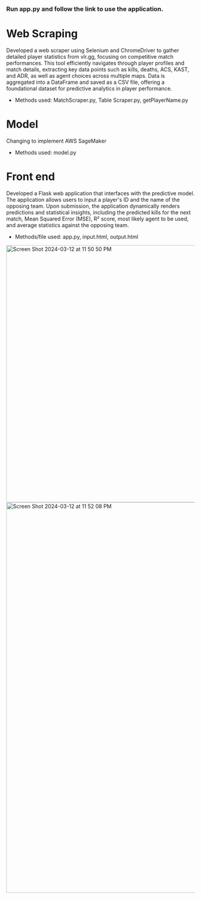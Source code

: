 ### Run app.py and follow the link to use the application.

# Web Scraping 
Developed a  web scraper using Selenium and ChromeDriver to gather detailed player statistics from vlr.gg, focusing on competitive match performances. This tool efficiently navigates through player profiles and match details, extracting key data points such as kills, deaths, ACS, KAST, and ADR, as well as agent choices across multiple maps. Data is aggregated into a DataFrame and saved as a CSV file, offering a foundational dataset for predictive analytics in player performance.
- Methods used: MatchScraper.py, Table Scraper.py, getPlayerName.py

# Model
Changing to implement AWS SageMaker
- Methods used: model.py

# Front end
Developed a Flask web application that interfaces with the predictive model. The application allows users to input a player's ID and the name of the opposing team. Upon submission, the application dynamically renders predictions and statistical insights, including the predicted kills for the next match, Mean Squared Error (MSE), R² score, most likely agent to be used, and average statistics against the opposing team.
- Methods/file used: app.py, input.html, output.html

<img width="687" alt="Screen Shot 2024-03-12 at 11 50 50 PM" src="https://github.com/dsarria123/Valorant-ML-Project/assets/107361281/91302609-0a68-407e-bb7f-0a70865f3e96">
<img width="1043" alt="Screen Shot 2024-03-12 at 11 52 08 PM" src="https://github.com/dsarria123/Valorant-ML-Project/assets/107361281/f213c527-0a07-449d-a7c5-102936749f55">
